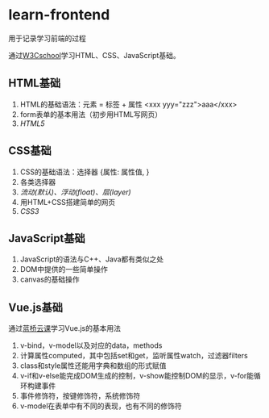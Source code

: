 # learn-frontend
用于记录学习前端的过程

通过[W3Cschool](https://www.w3school.com.cn/)学习HTML、CSS、JavaScript基础。

## HTML基础

1. HTML的基础语法：元素 = 标签 + 属性 \<xxx yyy="zzz"\>aaa\</xxx\>
2. form表单的基本用法（初步用HTML写网页）
3. *HTML5*

## CSS基础

1. CSS的基础语法：选择器 {属性: 属性值, }
2. 各类选择器
3. *流动(默认)、浮动(float)、层(layer)*
4. 用HTML+CSS搭建简单的网页
5. *CSS3*

## JavaScript基础

1. JavaScript的语法与C++、Java都有类似之处
2. DOM中提供的一些简单操作
3. canvas的基础操作

## Vue.js基础

通过[蓝桥云课](https://www.lanqiao.cn)学习Vue.js的基本用法

1. v-bind，v-model以及对应的data，methods
2. 计算属性computed，其中包括set和get，监听属性watch，过滤器filters
3. class和style属性还能用字典和数组的形式赋值
4. v-if和v-else能完成DOM生成的控制，v-show能控制DOM的显示，v-for能循环构建事件
5. 事件修饰符，按键修饰符，系统修饰符
6. v-model在表单中有不同的表现，也有不同的修饰符
